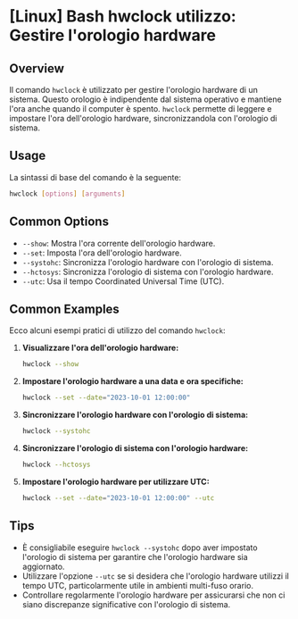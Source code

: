 # [Linux] Bash hwclock utilizzo: Gestire l'orologio hardware

## Overview
Il comando `hwclock` è utilizzato per gestire l'orologio hardware di un sistema. Questo orologio è indipendente dal sistema operativo e mantiene l'ora anche quando il computer è spento. `hwclock` permette di leggere e impostare l'ora dell'orologio hardware, sincronizzandola con l'orologio di sistema.

## Usage
La sintassi di base del comando è la seguente:

```bash
hwclock [options] [arguments]
```

## Common Options
- `--show`: Mostra l'ora corrente dell'orologio hardware.
- `--set`: Imposta l'ora dell'orologio hardware.
- `--systohc`: Sincronizza l'orologio hardware con l'orologio di sistema.
- `--hctosys`: Sincronizza l'orologio di sistema con l'orologio hardware.
- `--utc`: Usa il tempo Coordinated Universal Time (UTC).

## Common Examples
Ecco alcuni esempi pratici di utilizzo del comando `hwclock`:

1. **Visualizzare l'ora dell'orologio hardware:**
   ```bash
   hwclock --show
   ```

2. **Impostare l'orologio hardware a una data e ora specifiche:**
   ```bash
   hwclock --set --date="2023-10-01 12:00:00"
   ```

3. **Sincronizzare l'orologio hardware con l'orologio di sistema:**
   ```bash
   hwclock --systohc
   ```

4. **Sincronizzare l'orologio di sistema con l'orologio hardware:**
   ```bash
   hwclock --hctosys
   ```

5. **Impostare l'orologio hardware per utilizzare UTC:**
   ```bash
   hwclock --set --date="2023-10-01 12:00:00" --utc
   ```

## Tips
- È consigliabile eseguire `hwclock --systohc` dopo aver impostato l'orologio di sistema per garantire che l'orologio hardware sia aggiornato.
- Utilizzare l'opzione `--utc` se si desidera che l'orologio hardware utilizzi il tempo UTC, particolarmente utile in ambienti multi-fuso orario.
- Controllare regolarmente l'orologio hardware per assicurarsi che non ci siano discrepanze significative con l'orologio di sistema.